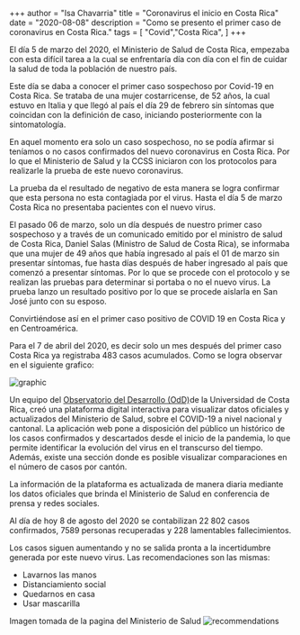 +++
author = "Isa Chavarria"
title = "Coronavirus el inicio en Costa Rica"
date = "2020-08-08"
description = "Como se presento el primer caso de coronavirus en Costa Rica."
tags = [
    "Covid","Costa Rica",
]
+++

El día 5 de marzo del 2020, el Ministerio de Salud de Costa Rica, empezaba con esta difícil tarea a la cual se enfrentaría día con día con el fin de cuidar la salud de toda la población de nuestro país.

Este día se daba a conocer el primer caso sospechoso por Covid-19 en Costa Rica. Se trataba de una mujer costarricense, de 52 años, la cual estuvo en Italia y que llegó al país el día 29 de febrero sin síntomas que coincidan con la definición de caso, iniciando posteriormente con la sintomatología.

En aquel momento era solo un caso sospechoso, no se podía afirmar si teníamos o no casos confirmados del nuevo coronavirus en Costa Rica. Por lo que el Ministerio de Salud y la CCSS iniciaron con los protocolos para realizarle la prueba de este nuevo coronavirus. 

La prueba da el resultado de negativo de esta manera se logra confirmar que esta persona no esta contagiada por el virus. Hasta el día 5 de marzo Costa Rica no presentaba pacientes con el nuevo virus. 

El pasado 06 de marzo, solo un día después de nuestro primer caso sospechoso y a través de un comunicado emitido por el ministro de salud de Costa Rica, Daniel Salas (Ministro de Salud de Costa Rica), se informaba que una mujer de 49 años que había ingresado al país el 01 de marzo sin presentar síntomas, fue hasta días después de haber ingresado al país que comenzó a presentar síntomas. Por lo que se procede con el protocolo y se realizan las pruebas para determinar si portaba o no el nuevo virus. La prueba lanzo un resultado positivo por lo que se procede aislarla en San José junto con su esposo.

Convirtiéndose así en el primer caso positivo de COVID 19 en Costa Rica y en Centroamérica. 

Para el 7 de abril del 2020, es decir solo un mes después del primer caso Costa Rica ya registraba 483 casos acumulados. Como se logra observar en el siguiente grafico:


 ![graphic](/img/April7.png)
 
Un equipo del [Observatorio del Desarrollo (OdD)](https://oddapp2.shinyapps.io/CoronavirusCostaRica/)de la Universidad de Costa Rica, creó una plataforma digital interactiva para visualizar datos oficiales y actualizados del Ministerio de Salud, sobre el COVID-19 a nivel nacional y cantonal.
La aplicación web pone a disposición del público un histórico de los casos confirmados y descartados desde el inicio de la pandemia, lo que permite identificar la evolución del virus en el transcurso del tiempo. Además, existe una sección donde es posible visualizar comparaciones en el número de casos por cantón.

La información de la plataforma es actualizada de manera diaria mediante los datos oficiales que brinda el Ministerio de Salud en conferencia de prensa y redes sociales.

Al día de hoy 8 de agosto del 2020 se contabilizan 22 802 casos confirmados, 7589 personas recuperadas y 228 lamentables fallecimientos.

Los casos siguen aumentando y no se salida pronta a la incertidumbre generada por este nuevo virus. Las recomendaciones son las mismas: 
*	Lavarnos las manos
*	Distanciamiento social 
*	Quedarnos en casa
*	Usar mascarilla

Imagen tomada de la pagina del Ministerio de Salud
![recommendations](/img/recomendaciones.jpg)

